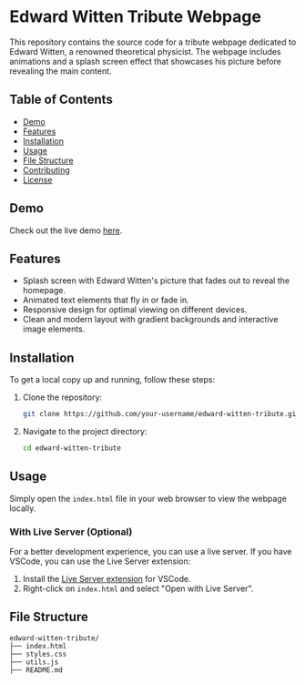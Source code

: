 # Edward Witten Tribute Webpage

This repository contains the source code for a tribute webpage dedicated to Edward Witten, a renowned theoretical physicist. The webpage includes animations and a splash screen effect that showcases his picture before revealing the main content.

## Table of Contents

- [Demo](#demo)
- [Features](#features)
- [Installation](#installation)
- [Usage](#usage)
- [File Structure](#file-structure)
- [Contributing](#contributing)
- [License](#license)

## Demo

Check out the live demo [here](https://your-live-demo-link.com).

## Features

- Splash screen with Edward Witten's picture that fades out to reveal the homepage.
- Animated text elements that fly in or fade in.
- Responsive design for optimal viewing on different devices.
- Clean and modern layout with gradient backgrounds and interactive image elements.

## Installation

To get a local copy up and running, follow these steps:

1. Clone the repository:
    ```sh
    git clone https://github.com/your-username/edward-witten-tribute.git
    ```
2. Navigate to the project directory:
    ```sh
    cd edward-witten-tribute
    ```

## Usage

Simply open the `index.html` file in your web browser to view the webpage locally.

### With Live Server (Optional)

For a better development experience, you can use a live server. If you have VSCode, you can use the Live Server extension:

1. Install the [Live Server extension](https://marketplace.visualstudio.com/items?itemName=ritwickdey.LiveServer) for VSCode.
2. Right-click on `index.html` and select "Open with Live Server".

## File Structure

```plaintext
edward-witten-tribute/
├── index.html
├── styles.css
├── utils.js
├── README.md
